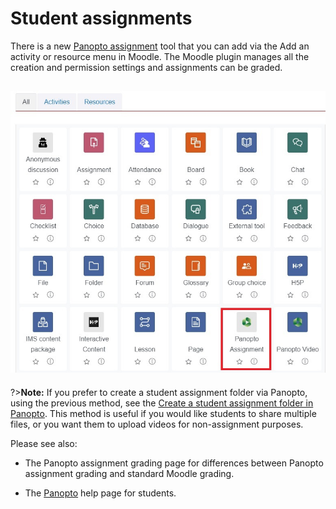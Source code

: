 # Student assignments

There is a new <a href="https://www.waikato.ac.nz/students/eresources/moodle/assignments/panopto-assignments/" target="_blank">Panopto assignment</a> tool that you can add via the Add an activity or resource menu in Moodle. The Moodle plugin manages all the creation and permission settings and assignments can be graded.

![](images/activitiesandresourcespicker_panoptoassignment.jpg)
---
?>**Note:** If you prefer to create a student assignment folder via Panopto, using the previous method, see the [Create a student assignment folder in Panopto](/CeTTL/eResources/Panopto/create-a-student-assignment-folder-in-Panopto.md). This method is useful if you would like students to share multiple files, or you want them to upload videos for non-assignment purposes.

Please see also: 

- The Panopto assignment grading page for differences between Panopto assignment grading and standard Moodle grading. 

- The [Panopto](https://www.waikato.ac.nz/students/teaching-and-learning/student/help-with-technology/panopto/) help page for students. 
